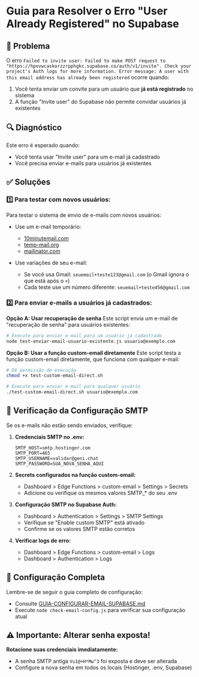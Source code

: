 # Guia para Resolver o Erro "User Already Registered" no Supabase

## 🚨 Problema
O erro `Failed to invite user: Failed to make POST request to "https://hpovwcaskorzzrpphgkc.supabase.co/auth/v1/invite". Check your project's Auth logs for more information. Error message: A user with this email address has already been registered` ocorre quando:

1. Você tenta enviar um convite para um usuário que **já está registrado** no sistema
2. A função "Invite user" do Supabase não permite convidar usuários já existentes

## 🔍 Diagnóstico

Este erro é esperado quando:
- Você tenta usar "Invite user" para um e-mail já cadastrado
- Você precisa enviar e-mails para usuários já existentes

## ✅ Soluções

### 1️⃣ Para testar com novos usuários:

Para testar o sistema de envio de e-mails com novos usuários:

- Use um e-mail temporário:
  * [10minutemail.com](https://10minutemail.com)
  * [temp-mail.org](https://temp-mail.org)
  * [mailinator.com](https://mailinator.com)

- Use variações de seu e-mail:
  * Se você usa Gmail: `seuemail+teste123@gmail.com` (o Gmail ignora o que está após o `+`)
  * Cada teste use um número diferente: `seuemail+teste456@gmail.com`

### 2️⃣ Para enviar e-mails a usuários já cadastrados:

**Opção A: Usar recuperação de senha**
Este script envia um e-mail de "recuperação de senha" para usuários existentes:

```bash
# Execute para enviar e-mail para um usuário já cadastrado
node test-enviar-email-usuario-existente.js usuario@exemplo.com
```

**Opção B: Usar a função custom-email diretamente**
Este script testa a função custom-email diretamente, que funciona com qualquer e-mail:

```bash
# Dê permissão de execução
chmod +x test-custom-email-direct.sh

# Execute para enviar e-mail para qualquer usuário
./test-custom-email-direct.sh usuario@exemplo.com
```

## 🔧 Verificação da Configuração SMTP

Se os e-mails não estão sendo enviados, verifique:

1. **Credenciais SMTP no .env:**
   ```
   SMTP_HOST=smtp.hostinger.com
   SMTP_PORT=465
   SMTP_USERNAME=validar@geni.chat
   SMTP_PASSWORD=SUA_NOVA_SENHA_AQUI
   ```

2. **Secrets configurados na função custom-email:**
   - Dashboard > Edge Functions > custom-email > Settings > Secrets
   - Adicione ou verifique os mesmos valores SMTP_* do seu .env

3. **Configuração SMTP no Supabase Auth:**
   - Dashboard > Authentication > Settings > SMTP Settings
   - Verifique se "Enable custom SMTP" está ativado
   - Confirme se os valores SMTP estão corretos

4. **Verificar logs de erro:**
   - Dashboard > Edge Functions > custom-email > Logs
   - Dashboard > Authentication > Logs

## 📧 Configuração Completa

Lembre-se de seguir o guia completo de configuração:
- Consulte [GUIA-CONFIGURAR-EMAIL-SUPABASE.md](./GUIA-CONFIGURAR-EMAIL-SUPABASE.md)
- Execute `node check-email-config.js` para verificar sua configuração atual

## ⚠️ Importante: Alterar senha exposta!

**Rotacione suas credenciais imediatamente:**
- A senha SMTP antiga `Vu1@+H*Mw^3` foi exposta e deve ser alterada
- Configure a nova senha em todos os locais (Hostinger, .env, Supabase)
